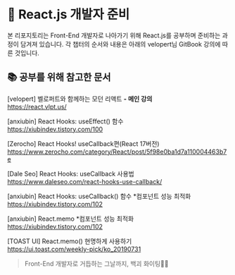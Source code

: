 # 🔮 React.js 개발자 준비

본 리포지토리는 Front-End 개발자로 나아가기 위해 React.js를 공부하며 준비하는 과정이 담겨져 있습니다.
각 챕터의 순서와 내용은 아래의 velopert님 GitBook 강의에 따른 것입니다.

## 📚 공부를 위해 참고한 문서

[velopert] 벨로퍼트와 함께하는 모던 리액트 <b>- 메인 강의</b><br>
https://react.vlpt.us/

[anxiubin] React Hooks: useEffect() 함수<br>
https://xiubindev.tistory.com/100

[Zerocho] React Hooks! useCallback편(React 17버전)<br>
https://www.zerocho.com/category/React/post/5f98e0ba1d7a110004463b7e

[Dale Seo] React Hooks: useCallback 사용법<br>
https://www.daleseo.com/react-hooks-use-callback/

[anxiubin] React Hooks: useCallback() 함수 *컴포넌트 성능 최적화<br>
https://xiubindev.tistory.com/102

[anxiubin] React.memo *컴포넌트 성능 최적화<br>
https://xiubindev.tistory.com/102

[TOAST UI] React.memo() 현명하게 사용하기<br>
https://ui.toast.com/weekly-pick/ko_20190731

> Front-End 개발자로 거듭하는 그날까지, 백괴 화이팅💪🔥
